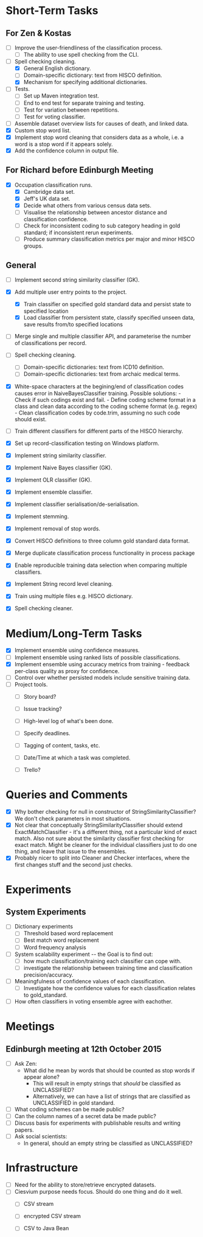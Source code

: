  
# Short-Term Tasks
 
## For Zen & Kostas

- [ ] Improve the user-friendliness of the classification process.
   - [ ] The ability to use spell checking from the CLI.
- [ ] Spell checking cleaning.
   - [x] General English dictionary.
   - [ ] Domain-specific dictionary: text from HISCO definition.
   - [x] Mechanism for specifying additional dictionaries.
- [ ] Tests.
   - [ ] Set up Maven integration test.
   - [ ] End to end test for separate training and testing.
   - [ ] Test for variation between repetitions.
   - [ ] Test for voting classifier.
- [ ] Assemble dataset overview lists for causes of death, and linked data.
- [x] Custom stop word list.
- [x] Implement stop word cleaning that considers data as a whole, i.e. a word is a stop word if it appears solely.
- [x] Add the confidence column in output file.

## For Richard before Edinburgh Meeting

- [x] Occupation classification runs.
   - [x] Cambridge data set.
   - [x] Jeff's UK data set.
   - [x] Decide what others from various census data sets.
   - [ ] Visualise the relationship between ancestor distance and classification confidence.
   - [ ] Check for inconsistent coding to sub category heading in gold standard; if inconsistent rerun experiments.
   - [ ] Produce summary classification metrics per major and minor HISCO groups.
   
## General

- [ ] Implement second string similarity classifier (GK).
- [x] Add multiple user entry points to the project.
   - [x] Train classifier on specified gold standard data and persist state to specified location
   - [x] Load classifier from persistent state, classify specified unseen data, save results from/to specified locations
- [ ] Merge single and multiple classifier API, and parameterise the number of classifications per record.
- [ ] Spell checking cleaning.
   - [ ] Domain-specific dictionaries: text from ICD10 definition.
   - [ ] Domain-specific dictionaries: text from archaic medical terms.
- [x] White-space characters at the begining/end of classification codes causes error in NaiveBayesClassifier training.
   Possible solutions:
      - Check if such codings exist and fail.
      - Define coding scheme format in a class and clean data according to the coding scheme format (e.g. regex)
      - Clean classification codes by code.trim, assuming no such code should exist.
- [ ] Train different classifiers for different parts of the HISCO hierarchy.
- [x] Set up record-classification testing on Windows platform.
- [x] Implement string similarity classifier.
- [x] Implement Naive Bayes classifier (GK).
- [x] Implement OLR classifier (GK).
- [x] Implement ensemble classifier.
- [x] Implement classifier serialisation/de-serialisation.
- [x] Implement stemming.
- [x] Implement removal of stop words.
- [x] Convert HISCO definitions to three column gold standard data format.
- [x] Merge duplicate classification process functionality in process package
- [x] Enable reproducible training data selection when comparing multiple classifiers.
- [x] Implement String record level cleaning.
- [x] Train using multiple files e.g. HISCO dictionary.
- [x] Spell checking cleaner.


# Medium/Long-Term Tasks

- [x] Implement ensemble using confidence measures.
- [ ] Implement ensemble using ranked lists of possible classifications.
- [x] Implement ensemble using accuracy metrics from training - feedback per-class quality as proxy for confidence.
- [ ] Control over whether persisted models include sensitive training data.
- [ ] Project tools.
   - [ ] Story board?
   - [ ] Issue tracking?
   - [ ] High-level log of what's been done.
   - [ ] Specify deadlines.
   - [ ] Tagging of content, tasks, etc.
   - [ ] Date/Time at which a task was completed.
   - [ ] Trello?


# Queries and Comments

- [x] Why bother checking for null in constructor of StringSimilarityClassifier? We don't check parameters in most situations.
- [x] Not clear that conceptually StringSimilarityClassifier should extend ExactMatchClassifier - it's a different thing, not a particular kind of exact match. Also not sure about the similarity classifier first checking for exact match. Might be cleaner for the individual classifiers just to do one thing, and leave that issue to the ensembles.
- [x] Probably nicer to split into Cleaner and Checker interfaces, where the first changes stuff and the second just checks.

# Experiments

## System Experiments

- [ ] Dictionary experiments
   - [ ] Threshold based word replacement
   - [ ] Best match word replacement
   - [ ] Word frequency analysis

- [ ] System scalability experiment -- the Goal is to find out:
   - [ ] how much classification/training each classifier can cope with.
   - [ ] investigate the relationship between training time and classification precision/accuracy.

- [ ] Meaningfulness of confidence values of each classification.
   - [ ] Investigate how the confidence values for each classification relates to gold_standard.

- [ ] How often classifiers in voting ensemble agree with eachother.

# Meetings

## Edinburgh meeting at 12th October 2015

- [ ] Ask Zen:
   - What did he mean by words that should be counted as stop words if appear alone?
      - This will result in empty strings that *should* be classified as UNCLASSIFIED?
      - Alternatively, we can have a list of strings that are classified as UNCLASSIFIED in gold standard.
- [ ] What coding schemes can be made public?
- [ ] Can the column names of a secret data be made public?
- [ ] Discuss basis for experiments with publishable results and writing papers.
- [ ] Ask social scientists: 
   - In general, should an empty string be classified as UNCLASSIFIED?

# Infrastructure

- [ ] Need for the ability to store/retrieve encrypted datasets.
- [ ] Ciesvium purpose needs focus. Should do one thing and do it well.
   - [ ] CSV stream
   - [ ] encrypted CSV stream
   - [ ] CSV to Java Bean


